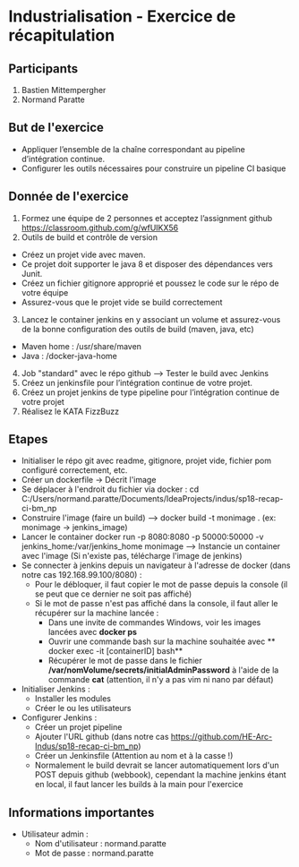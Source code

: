 # Industrialisation - Exercice de récapitulation
## Participants
1. Bastien Mittempergher
2. Normand Paratte

## But de l'exercice

- Appliquer l’ensemble de la chaîne correspondant au pipeline d’intégration continue.
- Configurer les outils nécessaires pour construire un pipeline CI basique

## Donnée de l'exercice

1) Formez une équipe de 2 personnes et acceptez l’assignment github https://classroom.github.com/g/wfUIKX56
2) Outils de build et contrôle de version
- Créez un projet vide avec maven.
- Ce projet doit supporter le java 8 et disposer des dépendances vers Junit.
- Créez un fichier gitignore approprié et poussez le code sur le répo de votre équipe
- Assurez-vous que le projet vide se build correctement
3) Lancez le container jenkins en y associant un volume et assurez-vous de la bonne configuration des outils de build (maven, java, etc)
- Maven home : /usr/share/maven
- Java : /docker-java-home
4) Job "standard" avec le répo github --> Tester le build avec Jenkins
5) Créez un jenkinsfile pour l’intégration continue de votre projet.
6) Créez un projet jenkins de type pipeline pour l’intégration continue de votre projet
7) Réalisez le KATA FizzBuzz

## Etapes

- Initialiser le répo git avec readme, gitignore, projet vide, fichier pom configuré correctement, etc.
- Créer un dockerfile -> Décrit l'image
- Se déplacer à l'endroit du fichier via docker : cd C:/Users/normand.paratte/Documents/IdeaProjects/indus/sp18-recap-ci-bm_np
- Construire l'image (faire un build) --> docker build -t monimage . (ex: monimage -> jenkins_image)
- Lancer le container docker run -p 8080:8080 -p 50000:50000 -v jenkins_home:/var/jenkins_home monimage
   --> Instancie un container avec l'image (Si n'existe pas, télécharge l'image de jenkins)
- Se connecter à jenkins depuis un navigateur à l'adresse de docker (dans notre cas 192.168.99.100/8080) :
  - Pour le débloquer, il faut copier le mot de passe depuis la console (il se peut que ce dernier ne soit pas affiché)
  - Si le mot de passe n'est pas affiché dans la console, il faut aller le récupérer sur la machine lancée :
    - Dans une invite de commandes Windows, voir les images lancées avec **docker ps**
	- Ouvrir une commande bash sur la machine souhaitée avec ** docker exec -it [containerID] bash**
	- Récupérer le mot de passe dans le fichier **/var/nomVolume/secrets/initialAdminPassword** 
		à l'aide de la commande **cat** (attention, il n'y a pas vim ni nano par défaut)
- Initialiser Jenkins :
	- Installer les modules
	- Créer le ou les utilisateurs
- Configurer Jenkins :
	- Créer un projet pipeline
	- Ajouter l'URL github (dans notre cas https://github.com/HE-Arc-Indus/sp18-recap-ci-bm_np)
	- Créer un Jenkinsfile (Attention au nom et à la casse !)
	- Normalement le build devrait se lancer automatiquement lors d'un POST depuis github (webbook), cependant la machine jenkins étant en local, il faut lancer les builds à la main pour l'exercice
	
## Informations importantes
 - Utilisateur admin :
	- Nom d'utilisateur : normand.paratte
	- Mot de passe : normand.paratte
	